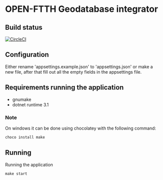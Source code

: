 # OPEN-FTTH Geodatabase integrator

## Build status
[![CircleCI](https://circleci.com/gh/DAXGRID/open-ftth-gdb-integrator/tree/master.svg?style=shield&circle)](https://circleci.com/gh/DAXGRID/open-ftth-gdb-integrator/tree/master)

## Configuration
Either rename 'appsettings.example.json' to 'appsettings.json' or make a new
file, after that fill out all the empty fields in the appsettings file.

## Requirements running the application
* gnumake
* dotnet runtime 3.1

### Note
On windows it can be done using chocolatey with the following command:

``` sh
choco install make
```

## Running

Running the application
``` makefile
make start
```

